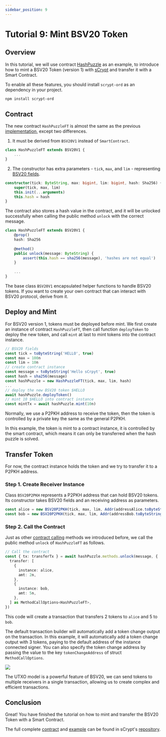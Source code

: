 ```yaml
---
sidebar_position: 9
---
```


# Tutorial 9: Mint BSV20 Token

## Overview

In this tutorial, we will use contract [HashPuzzle](https://github.com/sCrypt-Inc/boilerplate/blob/master/src/contracts/hashPuzzle.ts) as an example, to introduce how to mint a BSV20 Token (version 1) with [sCrypt](https://scrypt.io/) and transfer it with a Smart Contract.

To enable all these features, you should install `scrypt-ord` as an dependency in your project.

```bash
npm install scrypt-ord
```

## Contract

The new contract `HashPuzzleFT` is almost the same as the previous [implementation](https://github.com/sCrypt-Inc/boilerplate/blob/master/src/contracts/hashPuzzle.ts), except two differences.

1. It must be derived from `BSV20V1` instead of `SmartContract`.

```ts
class HashPuzzleFT extends BSV20V1 {
    ...
}
```

2. The constructor has extra parameters - `tick`, `max`, and `lim` - representing [BSV20 fields](https://docs.1satordinals.com/bsv20#v1-deploy-first-is-first-mode-only).

```ts
constructor(tick: ByteString, max: bigint, lim: bigint, hash: Sha256) {
    super(tick, max, lim)
    this.init(...arguments)
    this.hash = hash
}
```

The contract also stores a hash value in the contract, and it will be unlocked successfully when calling the public method `unlock` with the correct message.

```ts
class HashPuzzleFT extends BSV20V1 {
    @prop()
    hash: Sha256
    
    @method()
    public unlock(message: ByteString) {
        assert(this.hash == sha256(message), 'hashes are not equal')
    }
    
    ...
}
```

The base class `BSV20V1` encapsulated helper functions to handle BSV20 tokens. If you want to create your own contract that can interact with BSV20 protocol, derive from it.

## Deploy and Mint

For BSV20 version 1, tokens must be deployed before mint. We first create an instance of contract `HashPuzzleFT`, then call function `deployToken` to deploy the new token, and call `mint` at last to mint tokens into the contract instance.

```ts
// BSV20 fields
const tick = toByteString('HELLO', true)
const max = 100n
const lim = 10n
// create contract instance
const message = toByteString('Hello sCrpyt', true)
const hash = sha256(message)
const hashPuzzle = new HashPuzzleFT(tick, max, lim, hash)
...
// deploy the new BSV20 token $HELLO
await hashPuzzle.deployToken()
// mint 10 $HELLO into contract instance
const mintTx = await hashPuzzle.mint(10n)
```

Normally, we use a P2PKH address to receive the token, then the token is controlled by a private key the same as the general P2PKH.

In this example, the token is mint to a contract instance, it is controlled by the smart contract, which means it can only be transferred when the hash puzzle is solved.

## Transfer Token

For now, the contract instance holds the token and we try to transfer it to a P2PKH address.

### Step 1. Create Receiver Instance

Class `BSV20P2PKH` represents a P2PKH address that can hold BSV20 tokens. Its constructor takes BSV20 fields and an receiving address as parameters.

```ts
const alice = new BSV20P2PKH(tick, max, lim, Addr(addressAlice.toByteString()))
const bob = new BSV20P2PKH(tick, max, lim, Addr(addressBob.toByteString()))
```

### Step 2. Call the Contract

Just as other [contract calling](../how-to-deploy-and-call-a-contract/how-to-deploy-and-call-a-contract.md#contract-call) methods we introduced before, we call the public method `unlock` of `HashPuzzleFT` as follows.

```ts
// Call the contract
const { tx: transferTx } = await hashPuzzle.methods.unlock(message, {
  transfer: [
    {
      instance: alice,
      amt: 2n,
    },
    {
      instance: bob,
      amt: 5n,
    },
  ] as MethodCallOptions<HashPuzzleFT>,
})
```

This code will create a transaction that transfers 2 tokens to `alice` and 5 to `bob`.

The default transaction builder will automatically add a token change output on the transaction. In this example, it will automatically add a token change output with 3 tokens, paying to the default address of the instance connected signer. You can also specify the token change address by passing the value to the key `tokenChangeAddress` of struct `MethodCallOptions`.

![](https://aaron67-public.oss-cn-beijing.aliyuncs.com/202310061106325.png)

The UTXO model is a powerful feature of BSV20, we can send tokens to multiple receivers in a single transaction, allowing us to create complex and efficient transactions.

## Conclusion

Great! You have finished the tutorial on how to mint and transfer the BSV20 Token with a Smart Contract.

The full complete [contract](https://github.com/sCrypt-Inc/scrypt-ord/blob/master/tests/contracts/hashPuzzleFT.ts) and [example](https://github.com/sCrypt-Inc/scrypt-ord/blob/master/tests/examples/mintBSV20.ts) can be found in sCrypt's [repository](https://github.com/sCrypt-Inc/scrypt-ord).

